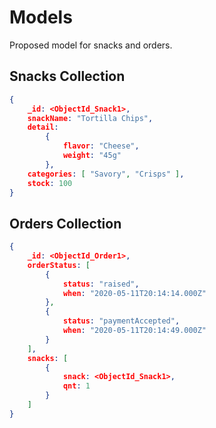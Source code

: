 # Models

Proposed model for snacks and orders.

## Snacks Collection

```json
{
    _id: <ObjectId_Snack1>,
    snackName: "Tortilla Chips",
    detail: 
        {
            flavor: "Cheese",
            weight: "45g"
        },
    categories: [ "Savory", "Crisps" ],
    stock: 100
}
```

## Orders Collection

```json
{
    _id: <ObjectId_Order1>,
    orderStatus: [
        {
            status: "raised",
            when: "2020-05-11T20:14:14.000Z"
        },
        {
            status: "paymentAccepted",
            when: "2020-05-11T20:14:49.000Z"
        }
    ],
    snacks: [
        {
            snack: <ObjectId_Snack1>,
            qnt: 1
        }
    ]
}
```
